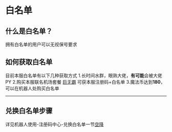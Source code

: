 
# 白名单


## 什么是白名单？
拥有白名单的用户可以无视保号要求


## 如何获取白名单
目前本服白名单有以下几种获取方式
1.长时间水群，眼熟大佬，**有可能**会被大佬PY
2.购买本服联名机场套餐 [巨无霸](https://tg.mfjsq.top/#/plan)  可获本服注册码+白名单
3.魔法币达到**180**，可以在机器人处购买白名单
* * *
## 兑换白名单步骤

  详见机器人使用-注册码中心-兑换白名单一节[空降](/机器人使用/注册码中心?id=兑换白名单)


